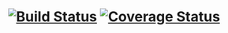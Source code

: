 [![Build Status](https://travis-ci.org/CompassionCH/compassion-accounting.svg)](https://travis-ci.org/CompassionCH/compassion-accounting.svg)
[![Coverage Status](https://coveralls.io/repos/CompassionCH/compassion-accounting/badge.svg?branch=master&service=github)](https://coveralls.io/github/CompassionCH/compassion-accounting?branch=master)
=====================
